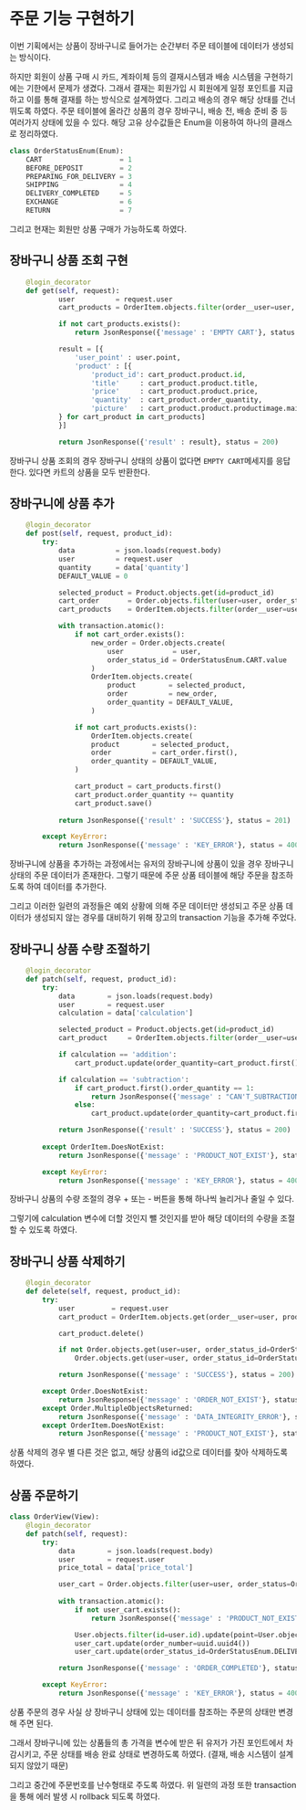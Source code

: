 # 주문 기능 구현하기

이번 기획에서는 상품이 장바구니로 들어가는 순간부터 주문 테이블에 데이터가 생성되는 방식이다.

하지만 회원이 상품 구매 시 카드, 계좌이체 등의 결재시스템과 배송 시스템을 구현하기에는 기한에서 문제가 생겼다. 그래서 결재는 회원가입 시 회원에게 일정 포인트를 지급하고 이를 통해 결재를 하는 방식으로 설계하였다. 그리고 배송의 경우 해당 상태를 건너뛰도록 하였다. 주문 테이블에 올라간 상품의 경우 장바구니, 배송 전, 배송 준비 중 등 여러가지 상태에 있을 수 있다. 해당 고유 상수값들은 Enum을 이용하여 하나의 클래스로 정리하였다.

```python
class OrderStatusEnum(Enum):
    CART                   = 1
    BEFORE_DEPOSIT         = 2
    PREPARING_FOR_DELIVERY = 3
    SHIPPING               = 4
    DELIVERY_COMPLETED     = 5
    EXCHANGE               = 6
    RETURN                 = 7
```

그리고 현재는 회원만 상품 구매가 가능하도록 하였다.

## 장바구니 상품 조회 구현

```python
    @login_decorator
    def get(self, request):
            user          = request.user
            cart_products = OrderItem.objects.filter(order__user=user, order__order_status=OrderStatusEnum.CART.value)

            if not cart_products.exists():
                return JsonResponse({'message' : 'EMPTY CART'}, status = 404)

            result = [{
                'user_point' : user.point,
                'product' : [{
                    'product_id': cart_product.product.id,
                    'title'     : cart_product.product.title,
                    'price'     : cart_product.product.price,
                    'quantity'  : cart_product.order_quantity,
                    'picture'   : cart_product.product.productimage.main_url
            } for cart_product in cart_products]
            }]

            return JsonResponse({'result' : result}, status = 200)
```

장바구니 상품 조회의 경우 장바구니 상태의 상품이 없다면 `EMPTY CART`메세지를 응답한다. 있다면 카트의 상품을 모두 반환한다.

## 장바구니에 상품 추가

```python
    @login_decorator
    def post(self, request, product_id):
        try:
            data          = json.loads(request.body)
            user          = request.user
            quantity      = data['quantity']
            DEFAULT_VALUE = 0

            selected_product = Product.objects.get(id=product_id)
            cart_order       = Order.objects.filter(user=user, order_status=OrderStatusEnum.CART.value)
            cart_products    = OrderItem.objects.filter(order__user=user, product_id=selected_product, order__order_status=OrderStatusEnum.CART.value)

            with transaction.atomic():
                if not cart_order.exists():
                    new_order = Order.objects.create(
                        user            = user,
                        order_status_id = OrderStatusEnum.CART.value
                    )
                    OrderItem.objects.create(
                        product        = selected_product,
                        order          = new_order,
                        order_quantity = DEFAULT_VALUE,
                    )

                if not cart_products.exists():
                    OrderItem.objects.create(
                    product        = selected_product,
                    order          = cart_order.first(),
                    order_quantity = DEFAULT_VALUE,
                )

                cart_product = cart_products.first()
                cart_product.order_quantity += quantity
                cart_product.save()
                
            return JsonResponse({'result' : 'SUCCESS'}, status = 201)

        except KeyError:
            return JsonResponse({'message' : 'KEY_ERROR'}, status = 400)
```

장바구니에 상품을 추가하는 과정에서는 유저의 장바구니에 상품이 있을 경우 장바구니 상태의 주문 데이터가 존재한다. 그렇기 때문에 주문 상품 테이블에 해당 주문을 참조하도록 하여 데이터를 추가한다.

그리고 이러한 일련의 과정들은 예외 상황에 의해 주문 데이터만 생성되고 주문 상품 데이터가 생성되지 않는 경우를 대비하기 위해 장고의 transaction 기능을 추가해 주었다.

## 장바구니 상품 수량 조절하기

```python
    @login_decorator
    def patch(self, request, product_id):
        try:
            data        = json.loads(request.body)
            user        = request.user
            calculation = data['calculation']

            selected_product = Product.objects.get(id=product_id)
            cart_product     = OrderItem.objects.filter(order__user=user, product_id=selected_product, order__order_status=OrderStatusEnum.CART.value)

            if calculation == 'addition':
                cart_product.update(order_quantity=cart_product.first().order_quantity + 1)

            if calculation == 'subtraction':
                if cart_product.first().order_quantity == 1:
                    return JsonResponse({'message' : "CAN'T_SUBTRACTION"}, status = 400)
                else:
                    cart_product.update(order_quantity=cart_product.first().order_quantity - 1)

            return JsonResponse({'result' : 'SUCCESS'}, status = 200)
        
        except OrderItem.DoesNotExist:
            return JsonResponse({'message' : 'PRODUCT_NOT_EXIST'}, status = 404)

        except KeyError:
            return JsonResponse({'message' : 'KEY_ERROR'}, status = 400)
```

장바구니 상품의 수량 조절의 경우 + 또는 - 버튼을 통해 하나씩 늘리거나 줄일 수 있다.

그렇기에 calculation 변수에 더할 것인지 뺄 것인지를 받아 해당 데이터의 수량을 조절할 수 있도록 하였다.

## 장바구니 상품 삭제하기

```python
    @login_decorator
    def delete(self, request, product_id):
        try:
            user         = request.user
            cart_product = OrderItem.objects.get(order__user=user, product_id=product_id, order__order_status_id=OrderStatusEnum.CART.value)

            cart_product.delete()

            if not Order.objects.get(user=user, order_status_id=OrderStatusEnum.CART.value).orderitem_set.exists():
                Order.objects.get(user=user, order_status_id=OrderStatusEnum.CART.value).delete()

            return JsonResponse({'message' : 'SUCCESS'}, status = 200)

        except Order.DoesNotExist:
            return JsonResponse({'message' : 'ORDER_NOT_EXIST'}, status = 404)
        except Order.MultipleObjectsReturned:
            return JsonResponse({'message' : 'DATA_INTEGRITY_ERROR'}, status = 400)
        except OrderItem.DoesNotExist:
            return JsonResponse({'message' : 'PRODUCT_NOT_EXIST'}, status = 404)
```

상품 삭제의 경우 별 다른 것은 없고, 해당 상품의 id값으로 데이터를 찾아 삭제하도록 하였다.

## 상품 주문하기

```python
class OrderView(View):
    @login_decorator
    def patch(self, request):
        try:
            data        = json.loads(request.body)
            user        = request.user
            price_total = data['price_total']

            user_cart = Order.objects.filter(user=user, order_status=OrderStatusEnum.CART.value)
            
            with transaction.atomic():
                if not user_cart.exists():
                    return JsonResponse({'message' : 'PRODUCT_NOT_EXIST'}, status = 404)

                User.objects.filter(id=user.id).update(point=User.objects.get(id=user.id).point - price_total)
                user_cart.update(order_number=uuid.uuid4())
                user_cart.update(order_status_id=OrderStatusEnum.DELIVERY_COMPLETED.value)

            return JsonResponse({'message' : 'ORDER_COMPLETED'}, status = 200)

        except KeyError:
            return JsonResponse({'message' : 'KEY_ERROR'}, status = 400)
```

상품 주문의 경우 사실 상 장바구니 상태에 있는 데이터를 참조하는 주문의 상태만 변경해 주면 된다.

그래서 장바구니에 있는 상품들의 총 가격을 변수에 받은 뒤 유저가 가진 포인트에서 차감시키고, 주문 상태를 배송 완료 상태로 변경하도록 하였다. (결재, 배송 시스템이 설계되지 않았기 때문)

그리고 중간에 주문번호를 난수형태로 주도록 하였다. 위 일련의 과정 또한 transaction을 통해 에러 발생 시 rollback 되도록 하였다.
